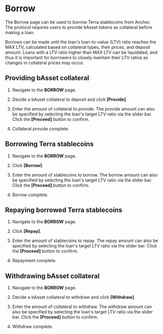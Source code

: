 # Borrow

The Borrow page can be used to borrow Terra stablecoins from Anchor. The protocol requires users to provide bAsset tokens as collateral before making a loan.

Borrows can be made until the loan's loan-to-value \(LTV\) ratio reaches the MAX LTV, calculated based on collateral types, their prices, and deposit amount. Loans with a LTV ratio higher than MAX LTV can be liquidated, and thus it is important for borrowers to closely maintain their LTV ratios as changes in collateral prices may occur.

## Providing bAsset collateral

1. Navigate to the **BORROW** page.



2. Decide a bAsset collateral to deposit and click **\[Provide\]**.



3. Enter the amount of collateral to provide. The provide amount can also be specified by selecting the loan's target LTV ratio via the slider bar. Click the **\[Proceed\]** button to confirm.



4. Collateral provide complete.



## Borrowing Terra stablecoins

1. Navigate to the **BORROW** page.



2. Click **\[Borrow\]**.



3. Enter the amount of stablecoins to borrow. The borrow amount can also be specified by selecting the loan's target LTV ratio via the slider bar. Click the **\[Proceed\]** button to confirm.



4. Borrow complete.



## Repaying borrowed Terra stablecoins

1. Navigate to the **BORROW** page.



2. Click **\[Repay\]**.



3. Enter the amount of stablecoins to repay. The repay amount can also be specified by selecting the loan's target LTV ratio via the slider bar. Click the **\[Proceed\]** button to confirm.



4. Repayment complete.



## Withdrawing bAsset collateral

1. Navigate to the **BORROW** page.



2. Decide a bAsset collateral to withdraw and click **\[Withdraw\]**.



3. Enter the amount of collateral to withdraw. The withdraw amount can also be specified by selecting the loan's target LTV ratio via the slider bar. Click the **\[Proceed\]** button to confirm.



4. Withdraw complete.



